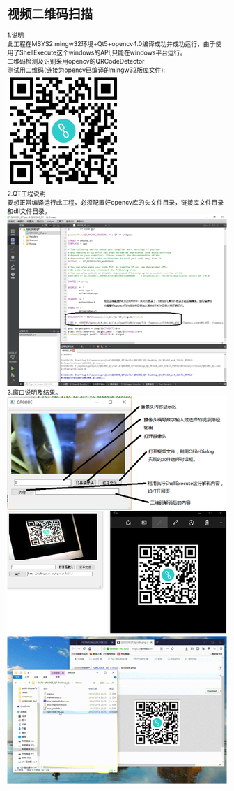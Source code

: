 # 视频二维码扫描   
1.说明    
此工程在MSYS2 mingw32环境+Qt5+opencv4.0编译成功并成功运行，由于使用了ShellExecute这个windows的API,只能在windows平台运行。    
二维码检测及识别采用opencv的QRCodeDetector   
测试用二维码(链接为opencv已编译的mingw32版库文件):   
![qrcode](result/qrcode.png)  
2.QT工程说明   
要想正常编译运行此工程，必须配置好opencv库的头文件目录，链接库文件目录和dll文件目录。     
![pro](result/pro.png)  
3.窗口说明及结果。  
![qrcode_qt](result/qrcode_qt.png)  
![result](result/result.png)  
![result](result/result.gif)  